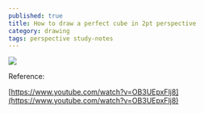 ```yaml
---
published: true
title: How to draw a perfect cube in 2pt perspective
category: drawing
tags: perspective study-notes
---
```


![](https://goooooouwa.eu.org:8143/static/images/202205111248740.png)

Reference:

[https://www.youtube.com/watch?v=OB3UEpxFlj8](https://www.youtube.com/watch?v=OB3UEpxFlj8)
